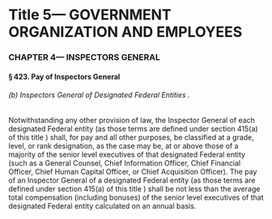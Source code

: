 
# Title 5— GOVERNMENT ORGANIZATION AND EMPLOYEES
### CHAPTER 4— INSPECTORS GENERAL
#### § 423. Pay of Inspectors General
###### (b) Inspectors General of Designated Federal Entities .

Notwithstanding any other provision of law, the Inspector General of each designated Federal entity (as those terms are defined under section 415(a) of this title ) shall, for pay and all other purposes, be classified at a grade, level, or rank designation, as the case may be, at or above those of a majority of the senior level executives of that designated Federal entity (such as a General Counsel, Chief Information Officer, Chief Financial Officer, Chief Human Capital Officer, or Chief Acquisition Officer). The pay of an Inspector General of a designated Federal entity (as those terms are defined under section 415(a) of this title ) shall be not less than the average total compensation (including bonuses) of the senior level executives of that designated Federal entity calculated on an annual basis.

